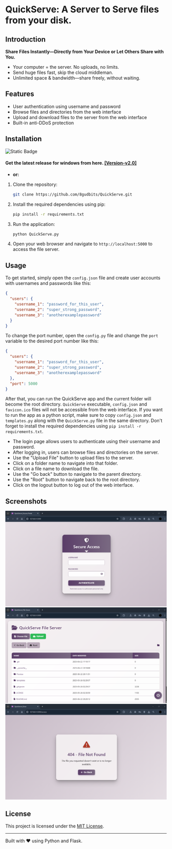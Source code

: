 # QuickServe: A Server to Serve files from your disk.

## Introduction

**Share Files Instantly—Directly from Your Device or Let Others Share with You.**

- Your computer = the server. No uploads, no limits.
- Send huge files fast, skip the cloud middleman.
- Unlimited space & bandwidth—share freely, without waiting.

## Features

- User authentication using username and password
- Browse files and directories from the web interface
- Upload and download files to the server from the web interface
- Built-in anti-DDoS protection

## Installation

![Static Badge](https://img.shields.io/badge/Version-v2.0-blue)

#### Get the latest release for windows from here. [[Version-v2.0]](https://github.com/8gudbits/QuickServe/releases)

- **or:**

1. Clone the repository:

   ```bash
   git clone https://github.com/8gudbits/QuickServe.git
   ```

2. Install the required dependencies using pip:

   ```bash
   pip install -r requirements.txt
   ```

3. Run the application:

   ```bash
   python QuickServe.py
   ```

4. Open your web browser and navigate to `http://localhost:5000` to access the file server.

## Usage

To get started, simply open the `config.json` file and create user accounts with usernames and passwords like this:

```json
{
  "users": {
    "username_1": "password_for_this_user",
    "username_2": "super_strong_password",
    "username_3": "anotherexamplepassword"
  }
}
```

To change the port number, open the `config.py` file and change the `port` variable to the desired port number like this:

```json
{
  "users": {
    "username_1": "password_for_this_user",
    "username_2": "super_strong_password",
    "username_3": "anotherexamplepassword"
  },
  "port": 5000
}
```

After that, you can run the QuickServe app and the current folder will become the root directory. `QuickServe` executable, `config.json` and `favicon.ico` files will not be accessible from the web interface. If you want to run the app as a python script, make sure to copy `config.json` and `templates.py` along with the `QuickServe.py` file in the same directory. Don't forget to install the required dependencies using `pip install -r requirements.txt`.

- The login page allows users to authenticate using their username and password.
- After logging in, users can browse files and directories on the server.
- Use the "Upload File" button to upload files to the server.
- Click on a folder name to navigate into that folder.
- Click on a file name to download the file.
- Use the "Go back" button to navigate to the parent directory.
- Use the "Root" button to navigate back to the root directory.
- Click on the logout button to log out of the web interface.

## Screenshots

![Login page](Preview/login_page.png)
![File server](Preview/file_server.png)
![Error page](Preview/error_page.png)

## License

This project is licensed under the [MIT License](LICENSE).

---

Built with ❤️ using Python and Flask.
